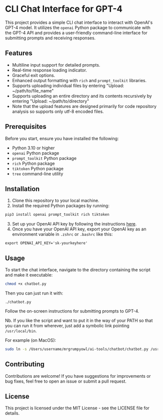 # CLI Chat Interface for GPT-4

This project provides a simple CLI chat interface to interact with OpenAI's GPT-4 model. It utilizes the `openai` Python package to communicate with the GPT-4 API and provides a user-friendly command-line interface for submitting prompts and receiving responses.

## Features

- Multiline input support for detailed prompts.
- Real-time response loading indicator.
- Graceful exit options.
- Enhanced output formatting with `rich` and `prompt_toolkit` libraries.
- Supports uploading individual files by entering "Upload: ~/path/to/file_name"
- Supports uploading an entire directory and its contents recursively by entering "Upload: ~/path/to/directory"
- Note that the upload features are designed primarily for code repository analysis so supports only utf-8 encoded files.

## Prerequisites

Before you start, ensure you have installed the following:
- Python 3.10 or higher
- `openai` Python package
- `prompt_toolkit` Python package
- `rich` Python package
- `tiktoken` Python package
- `tree` command-line utility

## Installation

1. Clone this repository to your local machine.
2. Install the required Python packages by running:

```bash
pip3 install openai prompt_toolkit rich tiktoken
```

3. Set up your OpenAI API key by following the instructions [here](https://openai.com/api/).
4. Once you have your OpenAI API key, export your OpenAI key as an environment variable in `.zshrc` or `.bashrc` like this:

```
export OPENAI_API_KEY='sk-yourkeyhere'
```

## Usage

To start the chat interface, navigate to the directory containing the script and make it executable:

```bash
chmod +x chatbot.py
```

Then you can just run it with: 

```
./chatbot.py
```

Follow the on-screen instructions for submitting prompts to GPT-4.

Nb. If you like the script and want to put it in the way of your PATH so that you can run it from wherever, just add a symbolic link pointing `/usr/local/bin`.

For example (on MacOS): 

```bash
sudo ln -s /Users/username/mrgrumpyowl/ai-tools/chatbot/chatbot.py /usr/local/bin/chatbot
```

## Contributing

Contributions are welcome! If you have suggestions for improvements or bug fixes, feel free to open an issue or submit a pull request.

## License

This project is licensed under the MIT License - see the LICENSE file for details.
